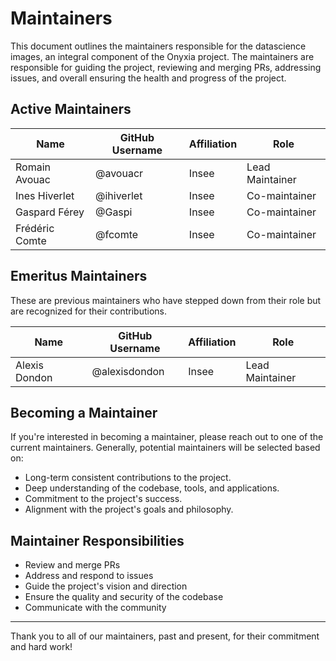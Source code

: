 # Maintainers

This document outlines the maintainers responsible for the datascience images, an integral component of the Onyxia project. The maintainers are responsible for guiding the project, reviewing and merging PRs, addressing issues, and overall ensuring the health and progress of the project.

## Active Maintainers

| Name             | GitHub Username   | Affiliation   | Role            |
| ---------------- | ----------------- | ------------- | --------------  |
| Romain Avouac    | @avouacr          | Insee         | Lead Maintainer |
| Ines Hiverlet    | @ihiverlet        | Insee         | Co-maintainer   |
| Gaspard Férey    | @Gaspi            | Insee         | Co-maintainer   |
| Frédéric Comte   | @fcomte           | Insee         | Co-maintainer   |

## Emeritus Maintainers

These are previous maintainers who have stepped down from their role but are recognized for their contributions.

| Name             | GitHub Username   | Affiliation   | Role           |
| ---------------- | ----------------- | ------------- | -------------- |
| Alexis Dondon    | @alexisdondon      | Insee         | Lead Maintainer |

## Becoming a Maintainer

If you're interested in becoming a maintainer, please reach out to one of the current maintainers. Generally, potential maintainers will be selected based on:

- Long-term consistent contributions to the project.
- Deep understanding of the codebase, tools, and applications.
- Commitment to the project's success.
- Alignment with the project's goals and philosophy.

## Maintainer Responsibilities

- Review and merge PRs
- Address and respond to issues
- Guide the project's vision and direction
- Ensure the quality and security of the codebase
- Communicate with the community

---

Thank you to all of our maintainers, past and present, for their commitment and hard work!
